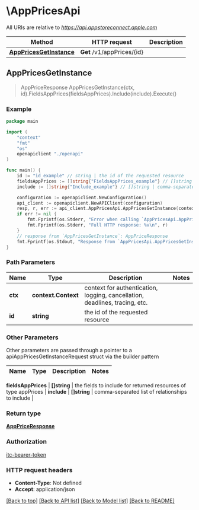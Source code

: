 # \AppPricesApi

All URIs are relative to *https://api.appstoreconnect.apple.com*

Method | HTTP request | Description
------------- | ------------- | -------------
[**AppPricesGetInstance**](AppPricesApi.md#AppPricesGetInstance) | **Get** /v1/appPrices/{id} | 



## AppPricesGetInstance

> AppPriceResponse AppPricesGetInstance(ctx, id).FieldsAppPrices(fieldsAppPrices).Include(include).Execute()



### Example

```go
package main

import (
    "context"
    "fmt"
    "os"
    openapiclient "./openapi"
)

func main() {
    id := "id_example" // string | the id of the requested resource
    fieldsAppPrices := []string{"FieldsAppPrices_example"} // []string | the fields to include for returned resources of type appPrices (optional)
    include := []string{"Include_example"} // []string | comma-separated list of relationships to include (optional)

    configuration := openapiclient.NewConfiguration()
    api_client := openapiclient.NewAPIClient(configuration)
    resp, r, err := api_client.AppPricesApi.AppPricesGetInstance(context.Background(), id).FieldsAppPrices(fieldsAppPrices).Include(include).Execute()
    if err != nil {
        fmt.Fprintf(os.Stderr, "Error when calling `AppPricesApi.AppPricesGetInstance``: %v\n", err)
        fmt.Fprintf(os.Stderr, "Full HTTP response: %v\n", r)
    }
    // response from `AppPricesGetInstance`: AppPriceResponse
    fmt.Fprintf(os.Stdout, "Response from `AppPricesApi.AppPricesGetInstance`: %v\n", resp)
}
```

### Path Parameters


Name | Type | Description  | Notes
------------- | ------------- | ------------- | -------------
**ctx** | **context.Context** | context for authentication, logging, cancellation, deadlines, tracing, etc.
**id** | **string** | the id of the requested resource | 

### Other Parameters

Other parameters are passed through a pointer to a apiAppPricesGetInstanceRequest struct via the builder pattern


Name | Type | Description  | Notes
------------- | ------------- | ------------- | -------------

 **fieldsAppPrices** | **[]string** | the fields to include for returned resources of type appPrices | 
 **include** | **[]string** | comma-separated list of relationships to include | 

### Return type

[**AppPriceResponse**](AppPriceResponse.md)

### Authorization

[itc-bearer-token](../README.md#itc-bearer-token)

### HTTP request headers

- **Content-Type**: Not defined
- **Accept**: application/json

[[Back to top]](#) [[Back to API list]](../README.md#documentation-for-api-endpoints)
[[Back to Model list]](../README.md#documentation-for-models)
[[Back to README]](../README.md)

